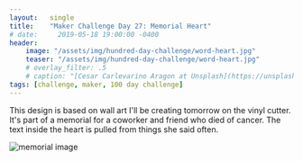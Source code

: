 ```yaml
---
layout:   single
title:    "Maker Challenge Day 27: Memorial Heart"
# date:     2019-05-18 19:00:00 -0400
header:
    image: "/assets/img/hundred-day-challenge/word-heart.jpg"
    teaser: "/assets/img/hundred-day-challenge/word-heart.jpg"
    # overlay_filter: .5
    # caption: "[Cesar Carlevarino Aragon at Unsplash](https://unsplash.com/photos/NL_DF0Klepc)"
tags: [challenge, maker, 100 day challenge]
---
```

This design is based on wall art I'll be creating tomorrow on the vinyl cutter. It's part of a memorial for a coworker and friend who died of cancer. The text inside the heart is pulled from things she said often. 

![memorial image]({{"/assets/img/hundred-day-challenge/word-heart.jpg"}})
